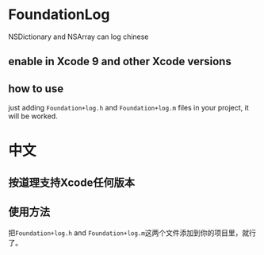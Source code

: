 # FoundationLog
NSDictionary and NSArray can log chinese 

## enable in Xcode 9 and other Xcode versions

## how to use
just adding `Foundation+log.h` and `Foundation+log.m` files in your project, it will be worked.


# 中文

## 按道理支持Xcode任何版本

## 使用方法
把`Foundation+log.h` and `Foundation+log.m`这两个文件添加到你的项目里，就行了。
